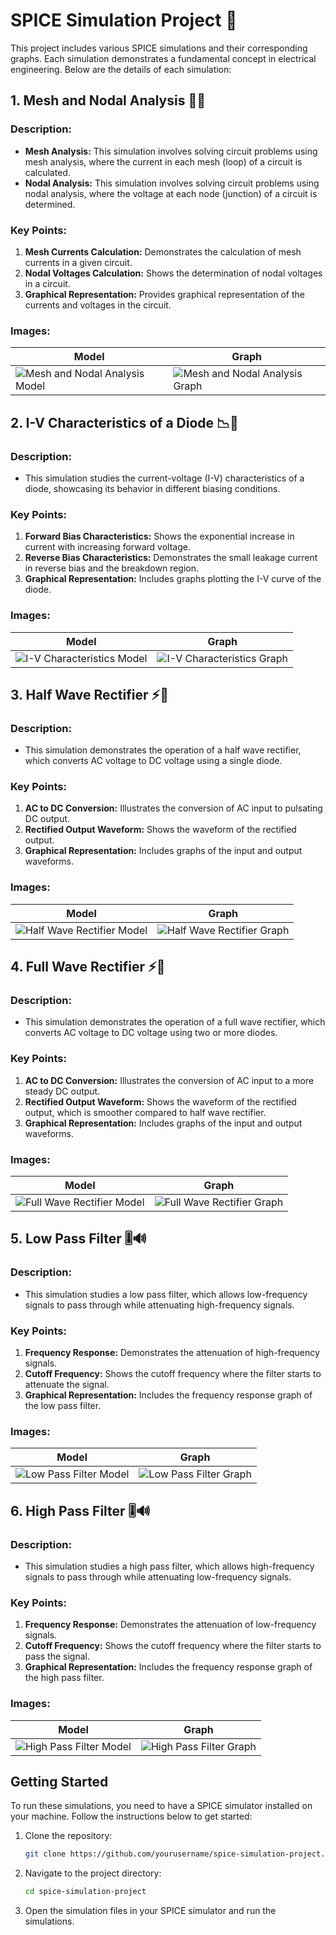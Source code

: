 # SPICE Simulation Project 🚀

This project includes various SPICE simulations and their corresponding graphs. Each simulation demonstrates a fundamental concept in electrical engineering. Below are the details of each simulation:

## 1. Mesh and Nodal Analysis 📐🔧

### Description:
- **Mesh Analysis:** This simulation involves solving circuit problems using mesh analysis, where the current in each mesh (loop) of a circuit is calculated.
- **Nodal Analysis:** This simulation involves solving circuit problems using nodal analysis, where the voltage at each node (junction) of a circuit is determined.

### Key Points:
1. **Mesh Currents Calculation:** Demonstrates the calculation of mesh currents in a given circuit.
2. **Nodal Voltages Calculation:** Shows the determination of nodal voltages in a circuit.
3. **Graphical Representation:** Provides graphical representation of the currents and voltages in the circuit.

### Images:
| Model | Graph |
|-------|-------|
| ![Mesh and Nodal Analysis Model](path/to/mesh_nodal_model.png) | ![Mesh and Nodal Analysis Graph](path/to/mesh_nodal_graph.png) |

## 2. I-V Characteristics of a Diode 📉🔋

### Description:
- This simulation studies the current-voltage (I-V) characteristics of a diode, showcasing its behavior in different biasing conditions.

### Key Points:
1. **Forward Bias Characteristics:** Shows the exponential increase in current with increasing forward voltage.
2. **Reverse Bias Characteristics:** Demonstrates the small leakage current in reverse bias and the breakdown region.
3. **Graphical Representation:** Includes graphs plotting the I-V curve of the diode.

### Images:
| Model | Graph |
|-------|-------|
| ![I-V Characteristics Model](path/to/iv_characteristics_model.png) | ![I-V Characteristics Graph](path/to/iv_characteristics_graph.png) |

## 3. Half Wave Rectifier ⚡🔄

### Description:
- This simulation demonstrates the operation of a half wave rectifier, which converts AC voltage to DC voltage using a single diode.

### Key Points:
1. **AC to DC Conversion:** Illustrates the conversion of AC input to pulsating DC output.
2. **Rectified Output Waveform:** Shows the waveform of the rectified output.
3. **Graphical Representation:** Includes graphs of the input and output waveforms.

### Images:
| Model | Graph |
|-------|-------|
| ![Half Wave Rectifier Model](path/to/half_wave_rectifier_model.png) | ![Half Wave Rectifier Graph](path/to/half_wave_rectifier_graph.png) |

## 4. Full Wave Rectifier ⚡🔄

### Description:
- This simulation demonstrates the operation of a full wave rectifier, which converts AC voltage to DC voltage using two or more diodes.

### Key Points:
1. **AC to DC Conversion:** Illustrates the conversion of AC input to a more steady DC output.
2. **Rectified Output Waveform:** Shows the waveform of the rectified output, which is smoother compared to half wave rectifier.
3. **Graphical Representation:** Includes graphs of the input and output waveforms.

### Images:
| Model | Graph |
|-------|-------|
| ![Full Wave Rectifier Model](path/to/full_wave_rectifier_model.png) | ![Full Wave Rectifier Graph](path/to/full_wave_rectifier_graph.png) |

## 5. Low Pass Filter 🎚️🔊

### Description:
- This simulation studies a low pass filter, which allows low-frequency signals to pass through while attenuating high-frequency signals.

### Key Points:
1. **Frequency Response:** Demonstrates the attenuation of high-frequency signals.
2. **Cutoff Frequency:** Shows the cutoff frequency where the filter starts to attenuate the signal.
3. **Graphical Representation:** Includes the frequency response graph of the low pass filter.

### Images:
| Model | Graph |
|-------|-------|
| ![Low Pass Filter Model](path/to/low_pass_filter_model.png) | ![Low Pass Filter Graph](path/to/low_pass_filter_graph.png) |

## 6. High Pass Filter 🎚️🔊

### Description:
- This simulation studies a high pass filter, which allows high-frequency signals to pass through while attenuating low-frequency signals.

### Key Points:
1. **Frequency Response:** Demonstrates the attenuation of low-frequency signals.
2. **Cutoff Frequency:** Shows the cutoff frequency where the filter starts to pass the signal.
3. **Graphical Representation:** Includes the frequency response graph of the high pass filter.

### Images:
| Model | Graph |
|-------|-------|
| ![High Pass Filter Model](path/to/high_pass_filter_model.png) | ![High Pass Filter Graph](path/to/high_pass_filter_graph.png) |

## Getting Started

To run these simulations, you need to have a SPICE simulator installed on your machine. Follow the instructions below to get started:

1. Clone the repository:
   ```bash
   git clone https://github.com/yourusername/spice-simulation-project.git
   ```
2. Navigate to the project directory:
   ```bash
   cd spice-simulation-project
   ```
3. Open the simulation files in your SPICE simulator and run the simulations.
